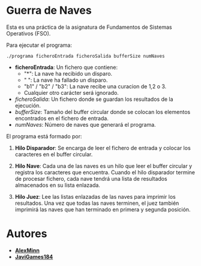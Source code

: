 # Guerra de Naves
Esta es una práctica de la asignatura de Fundamentos de Sistemas Operativos (FSO).

Para ejecutar el programa:

```
./programa ficheroEntrada ficheroSalida bufferSize numNaves
```
- **ficheroEntrada**: Un fichero que contiene:
    - "*": La nave ha recibido un disparo.
    - " ": La nave ha fallado un disparo.
    - "b1" / "b2" / "b3": La nave recibe una curacion de 1,2 o 3.
    - Cualquier otro carácter será ignorado.
- *ficheroSalida*: Un fichero donde se guardan los resultados de la ejecución.
- *bufferSize*: Tamaño del buffer circular donde se colocan los elementos encontrados en el fichero de entrada.
- *numNaves*: Número de naves que generará el programa.

El programa está formado por:

1. **Hilo Disparador**: Se encarga de leer el fichero de entrada y colocar los caracteres en el buffer circular.
   
2. **Hilo Nave**: Cada una de las naves es un hilo que leer el buffer circular y registra los caracteres que encuentra. Cuando el hilo disparador termine de procesar fichero, cada nave tendrá una lista de resultados almacenados en su lista enlazada.
   
3. **Hilo Juez**: Lee las listas enlazadas de las naves para imprimir los resultados. Una vez que todas las naves terminen, el juez también imprimirá las naves que han terminado en primera y segunda posición. 

# Autores
- **[AlexMinn](https://github.com/AlexMinn)**
- **[JaviGames184](https://github.com/JaviGames184)**
